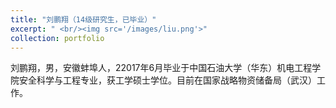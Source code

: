 ```yaml
---
title: "刘鹏翔（14级研究生，已毕业）"
excerpt: " <br/><img src='/images/liu.png'>"
collection: portfolio
---
```

刘鹏翔，男，安徽蚌埠人，22017年6月毕业于中国石油大学（华东）机电工程学院安全科学与工程专业，获工学硕士学位。目前在国家战略物资储备局（武汉）工作。